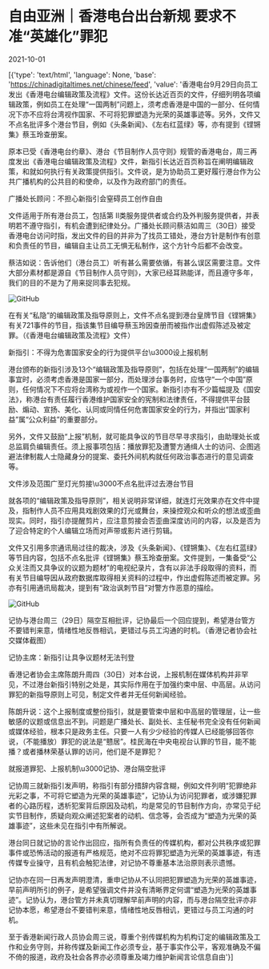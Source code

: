 # 自由亚洲｜香港电台出台新规 要求不准“英雄化”罪犯

2021-10-01

[{'type': 'text/html', 'language': None, 'base': 'https://chinadigitaltimes.net/chinese/feed', 'value': '香港电台9月29日向员工发出《香港电台编辑政策及流程》文件。这份长达近百页的文件，仔细列明各项编辑政策，例如员工在处理“一国两制”问题上，须考虑香港是中国的一部分、任何情况下亦不应将台湾视作国家、不可将犯罪塑造为光荣的英雄事迹等。另外，文件又不点名批评多个港台节目，例如《头条新闻》、《左右红蓝绿》等，亦有提到《铿锵集》蔡玉玲查册案。

原本已受《香港电台约章》、港台《节目制作人员守则》规管的香港电台，周三再度发出《香港电台编辑政策及流程》文件，新指引长达近百页称旨在阐明编辑政策，和就如何执行有关政策提供指引。文件说，是为协助员工更好履行港台作为公共广播机构的公共目的和使命，以及作为政府部门的责任。

广播处长顾问：不担心新指引会窒碍员工创作自由

文件适用于所有港台员工，包括第 II类服务提供者或合约及外判服务提供者，并表明若不遵守指引，有机会遭到纪律处分。广播处长顾问蔡洁如周三（30日）接受香港电台访问时指，发出文件的目的并非为了找员工错处，港台方针是制作有创意和负责任的节目，编辑自主让员工无惧无私制作，这个方针今后都不会改变。

蔡洁如说：告诉他们（港台员工）听有甚么需要依循，有甚么误区需要注意。文件大部分素材都是源自《节目制作人员守则》，大家已经耳熟能详，而且遵守多年，我们的目的不是为了用来捉同事去犯规。

![GitHub](https://chinadigitaltimes.net/chinese/files/2021/09/post-671557-61569870780fd.)

在有关“私隐”的编辑政策及指导原则上，文件不点名提到港台皇牌节目《铿锵集》有关721事件的节目，指该集节目编导蔡玉玲因查册而被指作出虚假陈述及被定罪。（《香港电台编辑政策及流程》文件）

新指引：不得为危害国家安全的行为提供平台\u3000设上报机制

港台颁布的新指引涉及13个“编辑政策及指导原则”，包括在处理“一国两制”的编辑事宜时，必须考虑香港是国家一部分，而处理涉台事务时，应恪守“一个中国”原则，任何情况下不应将台湾称为或视作一个国家。新指引亦有不少篇幅提及《国安法》，称港台有责任履行香港维护国家安全的宪制和法律责任，不得提供平台鼓励、煽动、宣扬、美化、认同或同情任何危害国家安全的行为，并指出“国家利益”属“公众利益”的重要部分。

另外，文件又鼓励“上报”机制，就可能具争议的节目尽早寻求指引，由助理处长或总监肩负编辑责任。须上报事项包括：播放罪犯及遭警方通缉人士的访问、企图逃避法律制裁人士隐藏身分的提案、委托外间机构就任何政治事态进行的意见调查等。

文件涉及范围广至灯光剪接\u3000不点名批评过去港台节目

就各项的“编辑政策及指导原则”，相关说明非常详细，就连灯光效果亦在文件中提及，指制作人员不应用具戏剧效果的灯光或舞台，来操控观众和听众的想法或歪曲现实。同时，指引亦提醒剪片，应注意剪接会否歪曲深度访问的内容，以及是否为了迎合特定的个人编辑立场而对声带或影片进行剪辑。

文件又引用多宗通讯局过往的裁决，涉及《头条新闻》、《铿锵集》、《左右红蓝绿》等节目内容，包括不点名批评《铿锵集》蔡玉玲查册案。文件提到，一集备受“公众关注而又具争议的议题为题材”的电视纪录片，含有以非法手段取得的资料，而有关节目编导因从政府数据库取得相关资料的过程中，作出虚假陈述而被定罪。另亦有引用通讯局裁决，提到有“政治讽刺节目”对警方作恶意的描绘。

![GitHub](https://chinadigitaltimes.net/chinese/files/2021/09/post-671557-61569872a152e.)

记协与港台周三（29日）隔空互相批评，记协最后一个回应提到，希望港台管方不要错判来意，情绪性地反唇相讥，更错过与员工沟通的时机。（香港记者协会社交媒体截图）

记协主席：新指引让具争议题材无法刊登

香港记者协会主席陈朗升周四（30日）对本台说，上报机制在媒体机构并非罕见，不过港台新指引特别之处是，其实际作用在于加强约束中层、中高层。从访问罪犯的新指导原则上可见，制定文件者并无任何新闻经验。

陈朗升说：这个上报制度或整份指引，就是要管束中层和中高层的管理层，让一些敏感的议题或信息出不到。问题是广播处长、副处长、主任秘书完全没有任何新闻或媒体经验，根本只是政务主任。只要一人有少少经验的传媒人已经能够回答你说，（不能播放）罪犯的说法是“戆居”。桂民海在中央电视台认罪的节目，能不能播？或者播林荣基认罪的访问，他们是不是罪犯？

就报道罪犯、上报机制\u3000记协、港台隔空批评

记协周三就新指引发声明，称指引有部分措辞内容含糊，例如文件列明“犯罪绝非光彩之事，不可将它塑造为光荣的英雄事迹”，记协认为访问犯罪者，或涉嫌犯罪者的心路历程，透析犯案背后原因及动机，均是常见的节目制作方向，亦常见于纪实节目制作，质疑向观众阐述犯案者的动机、信念等，会否成为“塑造为光荣的英雄事迹”，这些未见在指引中有所解说。

港台同日就记协的言论作出回应，指所有负责任的传媒机构，都对公共秩序或犯罪事件或恐怖活动的报道有严格规范，绝对不应将罪犯塑造为光荣的英雄事迹，有违传媒专业操守，且有机会触犯法律，对记协不尊重基本法治原则表示遗憾。

记协亦在同一日再发声明澄清，重申记协从不认同把犯罪塑造为光荣的英雄事迹，早前声明所引的例子，是希望强调文件并没有清晰界定何谓“塑造为光荣的英雄事迹”。记协认为，港台管方并未真切理解早前声明的内容，而与港台隔空批评亦非记协本愿，希望港台不要错判来意，情绪性地反唇相讥，更错过与员工沟通的时机。

至于香港新闻行政人员协会周三说，尊重个别传媒机构为机构订定的编辑政策及工作和业务守则，并称传媒及新闻工作必须专业，基于事实作公平，客观准确及不偏不倚的报道，政府及社会各界亦必须尊重及竭力维护新闻言论信息自由'}]